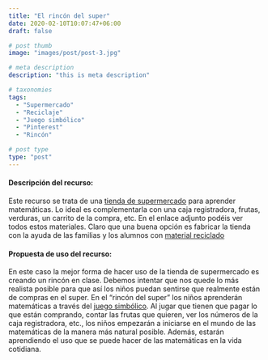 ```yaml
---
title: "El rincón del super"
date: 2020-02-10T10:07:47+06:00
draft: false

# post thumb
image: "images/post/post-3.jpg"

# meta description
description: "this is meta description"

# taxonomies
tags:
  - "Supermercado"
  - "Reciclaje"
  - "Juego simbólico"
  - "Pinterest"
  - "Rincón"

# post type
type: "post"
---
```

#### Descripción del recurso:
Este recurso se trata de una [tienda de supermercado](https://www.doceo.es/es/de-3-a-6-anos/supermercado-30-piezas.html)
 para aprender matemáticas. Lo ideal es complementarla con una caja registradora, frutas, verduras, un carrito de la compra, etc. En el enlace adjunto podéis ver todos estos materiales. Claro que una buena opción es fabricar la tienda con la ayuda de las familias y los alumnos con [material reciclado](https://www.pinterest.ie/pin/575475658620860489/?d=t&mt=signup)
#### Propuesta de uso del recurso:
En este caso la mejor forma de hacer uso de la tienda de supermercado es creando un rincón en clase. Debemos intentar que nos quede lo más realista posible para que así los niños puedan sentirse que realmente están de compras en el super. En el “rincón del super” los niños aprenderán matemáticas a través del [juego simbólico](https://www.criarconsentidocomun.com/la-importancia-del-juego-simbolico-durante-la-primera-infancia/). Al jugar que tienen que pagar lo que están comprando, contar las frutas que quieren, ver los números de la caja registradora, etc., los niños empezarán a iniciarse en el mundo de las matemáticas de la manera más natural posible. Además, estarán aprendiendo el uso que se puede hacer de las matemáticas en la vida cotidiana.
